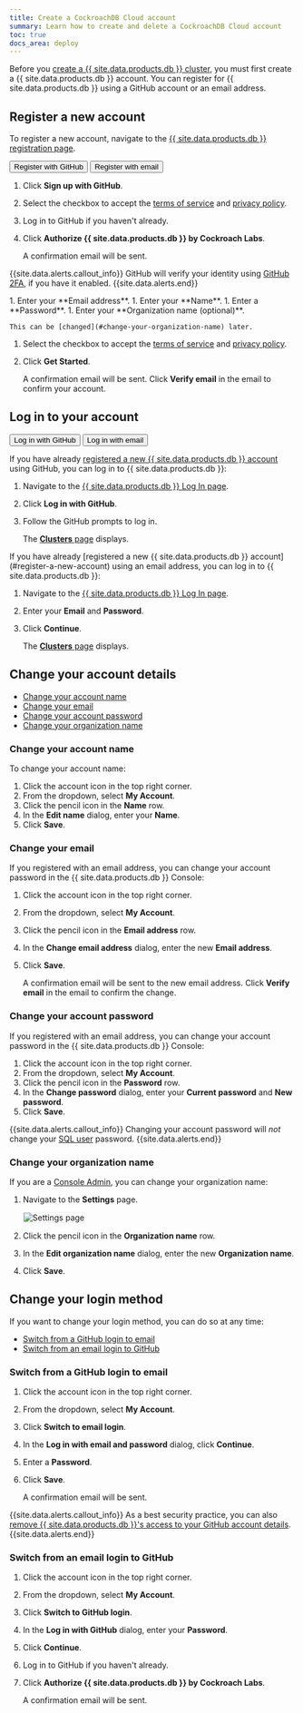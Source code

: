 ```yaml
---
title: Create a CockroachDB Cloud account
summary: Learn how to create and delete a CockroachDB Cloud account
toc: true
docs_area: deploy
---
```


Before you [create a {{ site.data.products.db }} cluster](create-your-cluster.html), you must first create a {{ site.data.products.db }} account. You can register for {{ site.data.products.db }} using a GitHub account or an email address.

## Register a new account

To register a new account, navigate to the [{{ site.data.products.db }} registration page](https://cockroachlabs.cloud/signup?referralId=docs_create_account).

<div class="filters clearfix">
  <button class="filter-button page-level" data-scope="github">Register with GitHub</button>
  <button class="filter-button page-level" data-scope="email">Register with email</button>
</div>
<p></p>

<section class="filter-content" markdown="1" data-scope="github">

1. Click **Sign up with GitHub**.
1. Select the checkbox to accept the [terms of service](https://www.cockroachlabs.com/cloud-terms-and-conditions) and [privacy policy](https://www.cockroachlabs.com/privacy).
1. Log in to GitHub if you haven't already.
1. Click **Authorize {{ site.data.products.db }} by Cockroach Labs**.

    A confirmation email will be sent.

{{site.data.alerts.callout_info}}
GitHub will verify your identity using [GitHub 2FA](https://docs.github.com/en/github/authenticating-to-github/about-two-factor-authentication), if you have it enabled.
{{site.data.alerts.end}}
</section>

<section class="filter-content" markdown="1" data-scope="email">
1. Enter your **Email address**.
1. Enter your **Name**.
1. Enter a **Password**.
1. Enter your **Organization name (optional)**.

    This can be [changed](#change-your-organization-name) later.

1. Select the checkbox to accept the [terms of service](https://www.cockroachlabs.com/cloud-terms-and-conditions) and [privacy policy](https://www.cockroachlabs.com/privacy).
1. Click **Get Started**.

    A confirmation email will be sent. Click **Verify email** in the email to confirm your account.
</section>

## Log in to your account

<div class="filters clearfix">
  <button class="filter-button page-level" data-scope="github">Log in with GitHub</button>
  <button class="filter-button page-level" data-scope="email">Log in with email</button>
</div>
<p></p>

<section class="filter-content" markdown="1" data-scope="github">

If you have already [registered a new {{ site.data.products.db }} account](#register-a-new-account) using GitHub, you can log in to {{ site.data.products.db }}:

1. Navigate to the [{{ site.data.products.db }} Log In page](https://cockroachlabs.cloud/clusters).
1. Click **Log in with GitHub**.
1. Follow the GitHub prompts to log in.

    The [**Clusters** page](cluster-management.html) displays.
</section>

<section class="filter-content" markdown="1" data-scope="email">
If you have already [registered a new {{ site.data.products.db }} account](#register-a-new-account) using an email address, you can log in to {{ site.data.products.db }}:

1. Navigate to the [{{ site.data.products.db }} Log In page](https://cockroachlabs.cloud/clusters).
1. Enter your **Email** and **Password**.
1. Click **Continue**.

    The [**Clusters** page](cluster-management.html) displays.
</section>

## Change your account details

- [Change your account name](#change-your-account-name)
- [Change your email](#change-your-email)
- [Change your account password](#change-your-account-password)
- [Change your organization name](#change-your-organization-name)

### Change your account name

To change your account name:

1. Click the account icon in the top right corner.
1. From the dropdown, select **My Account**.
1. Click the pencil icon in the **Name** row.
1. In the **Edit name** dialog, enter your **Name**.
1. Click **Save**.

### Change your email

If you registered with an email address, you can change your account password in the {{ site.data.products.db }} Console:

1. Click the account icon in the top right corner.
1. From the dropdown, select **My Account**.
1. Click the pencil icon in the **Email address** row.
1. In the **Change email address** dialog, enter the new **Email address**.
1. Click **Save**.

    A confirmation email will be sent to the new email address. Click **Verify email** in the email to confirm the change.

### Change your account password

If you registered with an email address, you can change your account password in the {{ site.data.products.db }} Console:

1. Click the account icon in the top right corner.
1. From the dropdown, select **My Account**.
1. Click the pencil icon in the **Password** row.
1. In the **Change password** dialog, enter your **Current password** and **New password**.
1. Click **Save**.

{{site.data.alerts.callout_info}}
Changing your account password will _not_ change your [SQL user](user-authorization.html#create-a-sql-user) password.
{{site.data.alerts.end}}

### Change your organization name

If you are a [Console Admin](console-access-management.html#console-admin), you can change your organization name:

1. Navigate to the **Settings** page.

    <img src="{{ 'images/cockroachcloud/settings-page.png' | relative_url }}" alt="Settings page" style="border:1px solid #eee;max-width:100%" />

1. Click the pencil icon in the **Organization name** row.
1. In the **Edit organization name** dialog, enter the new **Organization name**.
1. Click **Save**.

## Change your login method

If you want to change your login method, you can do so at any time:

- [Switch from a GitHub login to email](#switch-from-a-github-login-to-email)
- [Switch from an email login to GitHub](#switch-from-an-email-login-to-github)

### Switch from a GitHub login to email

1. Click the account icon in the top right corner.
1. From the dropdown, select **My Account**.
1. Click **Switch to email login**.
1. In the **Log in with email and password** dialog, click **Continue**.
1. Enter a **Password**.
1. Click **Save**.

    A confirmation email will be sent.

{{site.data.alerts.callout_info}}
As a best security practice, you can also [remove {{ site.data.products.db }}'s access to your GitHub account details](https://docs.github.com/en/developers/apps/deleting-an-oauth-app).
{{site.data.alerts.end}}

### Switch from an email login to GitHub

1. Click the account icon in the top right corner.
1. From the dropdown, select **My Account**.
1. Click **Switch to GitHub login**.
1. In the **Log in with GitHub** dialog, enter your **Password**.
1. Click **Continue**.
1. Log in to GitHub if you haven't already.
1. Click **Authorize {{ site.data.products.db }} by Cockroach Labs**.

    A confirmation email will be sent.
